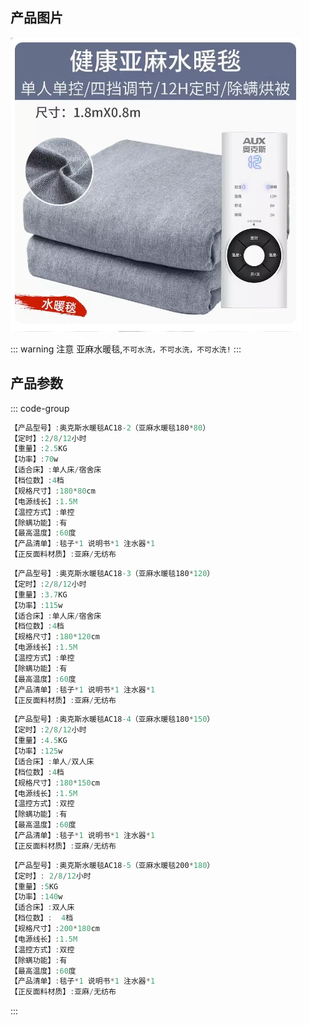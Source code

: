 ## 产品图片

<img src="./img/亚麻水暖毯.png" />

::: warning 注意
亚麻水暖毯,`不可水洗，不可水洗，不可水洗!`
:::

## 产品参数

::: code-group

```c# [180*80]
【产品型号】:奥克斯水暖毯AC18-2（亚麻水暖毯180*80）
【定时】:2/8/12小时
【重量】:2.5KG
【功率】:70w
【适合床】:单人床/宿舍床
【档位数】:4档
【规格尺寸】:180*80cm
【电源线长】:1.5M
【温控方式】:单控
【除螨功能】:有
【最高温度】:60度
【产品清单】:毯子*1 说明书*1 注水器*1
【正反面料材质】:亚麻/无纺布
```

```c# [180*120]
【产品型号】:奥克斯水暖毯AC18-3（亚麻水暖毯180*120）
【定时】:2/8/12小时
【重量】:3.7KG
【功率】:115w
【适合床】:单人床/宿舍床
【档位数】:4档
【规格尺寸】:180*120cm
【电源线长】:1.5M
【温控方式】:单控
【除螨功能】:有
【最高温度】:60度
【产品清单】:毯子*1 说明书*1 注水器*1
【正反面料材质】:亚麻/无纺布
```

```c# [180*150]
【产品型号】:奥克斯水暖毯AC18-4（亚麻水暖毯180*150）
【定时】:2/8/12小时
【重量】:4.5KG
【功率】:125w
【适合床】:单人/双人床
【档位数】:4档
【规格尺寸】:180*150cm
【电源线长】:1.5M
【温控方式】:双控
【除螨功能】:有
【最高温度】:60度
【产品清单】:毯子*1 说明书*1 注水器*1
【正反面料材质】:亚麻/无纺布
```

```c# [200*180]
【产品型号】:奥克斯水暖毯AC18-5（亚麻水暖毯200*180）
【定时】: 2/8/12小时
【重量】:5KG
【功率】:140w
【适合床】:双人床
【档位数】:	4档
【规格尺寸】:200*180cm
【电源线长】:1.5M
【温控方式】:双控
【除螨功能】:有
【最高温度】:60度
【产品清单】:毯子*1 说明书*1 注水器*1
【正反面料材质】:亚麻/无纺布
```
:::

